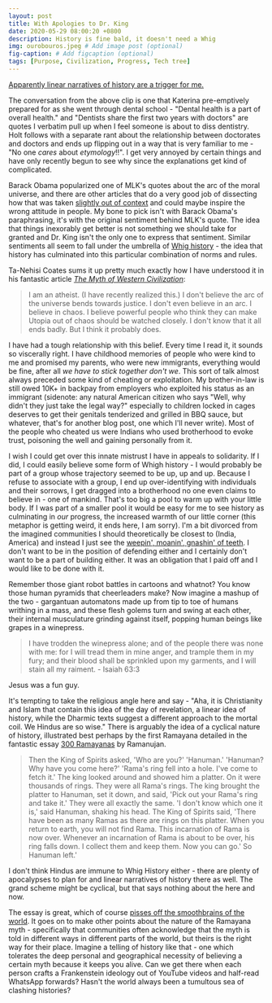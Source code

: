 ```yaml
---
layout: post
title: With Apologies to Dr. King
date: 2020-05-29 08:00:20 +0800
description: History is fine bald, it doesn't need a Whig
img: ourobouros.jpeg # Add image post (optional)
fig-caption: # Add figcaption (optional)
tags: [Purpose, Civilization, Progress, Tech tree]
---
```


[Apparently linear narratives of history are a trigger for me.](https://www.youtube.com/watch?v=1BCXJ3yC65o)

The conversation from the above clip is one that Katerina pre-emptively prepared for as she went through dental school - "Dental health is a part of overall health." and "Dentists share the first two years with doctors" are quotes I verbatim pull up when I feel someone is about to diss dentistry. Holt follows with a separate rant about the relationship between doctorates and doctors and ends up flipping out in a way that is very familiar to me - "No one *cares* about *etymology*!!". I get very annoyed by certain things and have only recently begun to see why since the explanations get kind of complicated.

Barack Obama popularized one of MLK's quotes about the arc of the moral universe, and there are other articles that do a very good job of dissecting how that was taken [slightly out of context](https://www.huffpost.com/entry/opinion-smith-obama-king_n_5a5903e0e4b04f3c55a252a4) and could maybe inspire the wrong attitude in people. My bone to pick isn't with Barack Obama's paraphrasing, it's with the original sentiment behind MLK's quote. The idea that things inexorably get better is not something we should take for granted and Dr. King isn't the only one to express that sentiment. Similar sentiments all seem to fall under the umbrella of [Whig history](https://www.huffpost.com/entry/opinion-smith-obama-king_n_5a5903e0e4b04f3c55a252a4) - the idea that history has culminated into this particular combination of norms and rules.

Ta-Nehisi Coates sums it up pretty much exactly how I have understood it in his fantastic article [_The Myth of Western Civilization_](https://www.theatlantic.com/international/archive/2013/12/the-myth-of-western-civilization/282704/):
>I am an atheist. (I have recently realized this.) I don't believe the arc of the universe bends towards justice. I don't even believe in an arc. I believe in chaos. I believe powerful people who think they can make Utopia out of chaos should be watched closely. I don't know that it all ends badly. But I think it probably does.

I have had a tough relationship with this belief. Every time I read it, it sounds so viscerally right. I have childhood memories of people who were kind to me and promised my parents, who were new immigrants, everything would be fine, after all _we have to stick together don't we_. This sort of talk almost always preceded some kind of cheating or exploitation. My brother-in-law is still owed 10K+ in backpay from employers who exploited his status as an immigrant (sidenote: any natural American citizen who says "Well, why didn't they just take the legal way?" especially to children locked in cages deserves to get their genitals tenderized and grilled in BBQ sauce, but whatever, that's for another blog post, one which I'll never write). Most of the people who cheated us were Indians who used brotherhood to evoke trust, poisoning the well and gaining personally from it.

I wish I could get over this innate mistrust I have in appeals to solidarity. If I did, I could easily believe some form of Whigh history - I would probably be part of a group whose trajectory seemed to be up, up and up. Because I refuse to associate with a group, I end up over-identifying with individuals and their sorrows, I get dragged into a brotherhood no one even claims to believe in - one of mankind. That's too big a pool to warm up with your little body. If I was part of a smaller pool it would be easy for me to see history as culminating in *our* progress, the increased warmth of our little corner (this metaphor is getting weird, it ends here, I am sorry). I'm a bit divorced from the imagined communities I should theoretically be closest to (India, America) and instead I just see the [weepin', moanin', gnashin' of teeth](https://www.youtube.com/watch?v=pWhCgE6ZkSk). I don't want to be in the position of defending either and I certainly don't want to be a part of building either. It was an obligation that I paid off and I would like to be done with it.

Remember those giant robot battles in cartoons and whatnot? You know those human pyramids that cheerleaders make? Now imagine a mashup of the two - gargantuan automatons made up from tip to toe of humans writhing in a mass, and these flesh golems turn and swing at each other, their internal musculature grinding against itself, popping human beings like grapes in a winepress.

>I have trodden the winepress alone; and of the people there was none with me: for I will tread them in mine anger, and trample them in my fury; and their blood shall be sprinkled upon my garments, and I will stain all my raiment. - Isaiah 63:3

Jesus was a fun guy.

It's tempting to take the religious angle here and say - "Aha, it is Christianity and Islam that contain this idea of the day of revelation, a linear idea of history, while the Dharmic texts suggest a different approach to the mortal coil. We Hindus are so wise." There is arguably the idea of a cyclical nature of history, illustrated best perhaps by the first Ramayana detailed in the fantastic essay [300 Ramayanas](http://www.trans-techresearch.net/wp-content/uploads/2015/05/three-hundred-Ramayanas-A-K-Ramanujan.pdf) by Ramanujan.

>Then the King of Spirits asked, 'Who are you?'
>'Hanuman.'
>'Hanuman? Why have you come here?'
>'Rama's ring fell into a hole. I've come to fetch it.'
>The king looked around and showed him a platter. On it were thousands of rings. They were all Rama's rings. The king brought the platter to Hanuman, set it down, and said, 'Pick out your Rama's ring and take it.'
>They were all exactly the same. 'I don't know which one it is,' said Hanuman, shaking his head.
>The King of Spirits said, 'There have been as many Ramas as there are rings on this platter. When you return to earth, you will not find Rama. This incarnation of Rama is now over. Whenever an incarnation of Rama is about to be over, his ring falls down. I collect them and keep them. Now you can go.'
>So Hanuman left.'

I don't think Hindus are immune to Whig History either - there are plenty of apocalypses to plan for and linear narratives of history there as well. The grand scheme might be cyclical, but that says nothing about the here and now.

The essay is great, which of course [pisses off the smoothbrains of the world](https://www.dnaindia.com/lifestyle/report-who-s-afraid-of-300-ramayanas-1620946). It goes on to make other points about the nature of the Ramayana myth - specifically that communities often acknowledge that the myth is told in different ways in different parts of the world, but theirs is the right way for their place. Imagine a telling of history like that - one which tolerates the deep personal and geographical necessity of believing a certain myth because it keeps you alive. Can we get there when each person crafts a Frankenstein ideology out of YouTube videos and half-read WhatsApp forwards? Hasn't the world always been a tumultous sea of clashing histories?
